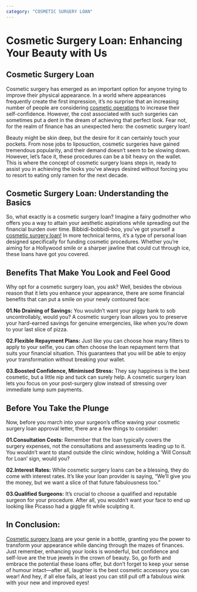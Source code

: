 ```yaml
---
category: "COSMETIC SURGERY LOAN"
---
```


# Cosmetic Surgery Loan: Enhancing Your Beauty with Us

## Cosmetic Surgery Loan

Cosmetic surgery has emerged as an important option for anyone trying to improve their physical appearance. In a world where appearances frequently create the first impression, it’s no surprise that an increasing number of people are considering [cosmetic operations](https://www.mayoclinic.org/tests-procedures/cosmetic-surgery/about/pac-20385138) to increase their self-confidence. However, the cost associated with such surgeries can sometimes put a dent in the dream of achieving that perfect look. Fear not, for the realm of finance has an unexpected hero: the cosmetic surgery loan!

Beauty might be skin deep, but the desire for it can certainly touch your pockets. From nose jobs to liposuction, cosmetic surgeries have gained tremendous popularity, and their demand doesn’t seem to be slowing down. However, let’s face it, these procedures can be a bit heavy on the wallet. This is where the concept of cosmetic surgery loans steps in, ready to assist you in achieving the looks you’ve always desired without forcing you to resort to eating only ramen for the next decade.

## Cosmetic Surgery Loan: Understanding the Basics

So, what exactly is a cosmetic surgery loan? Imagine a fairy godmother who offers you a way to attain your aesthetic aspirations while spreading out the financial burden over time. Bibbidi-bobbidi-boo, you’ve got yourself a [cosmetic surgery loan!](https://tlc.com.au/4-reasons-why-you-should-opt-for-cosmetic-surgery-loans/) In more technical terms, it’s a type of personal loan designed specifically for funding cosmetic procedures. Whether you’re aiming for a Hollywood smile or a sharper jawline that could cut through ice, these loans have got you covered.

## Benefits That Make You Look and Feel Good

Why opt for a cosmetic surgery loan, you ask? Well, besides the obvious reason that it lets you enhance your appearance, there are some financial benefits that can put a smile on your newly contoured face:

**01.No Draining of Savings:** You wouldn’t want your piggy bank to sob uncontrollably, would you? A cosmetic surgery loan allows you to preserve your hard-earned savings for genuine emergencies, like when you’re down to your last slice of pizza.

**02.Flexible Repayment Plans:** Just like you can choose how many filters to apply to your selfie, you can often choose the loan repayment term that suits your financial situation. This guarantees that you will be able to enjoy your transformation without breaking your wallet.

**03.Boosted Confidence, Minimised Stress:** They say happiness is the best cosmetic, but a little nip and tuck can surely help. A cosmetic surgery loan lets you focus on your post-surgery glow instead of stressing over immediate lump sum payments.

## Before You Take the Plunge

Now, before you march into your surgeon’s office waving your cosmetic surgery loan approval letter, there are a few things to consider:

**01.Consultation Costs:** Remember that the loan typically covers the surgery expenses, not the consultations and assessments leading up to it. You wouldn’t want to stand outside the clinic window, holding a ‘Will Consult for Loan’ sign, would you?

**02.Interest Rates:** While cosmetic surgery loans can be a blessing, they do come with interest rates. It’s like your loan provider is saying, “We’ll give you the money, but we want a slice of that future fabulousness too.”

**03.Qualified Surgeons:** It’s crucial to choose a qualified and reputable surgeon for your procedure. After all, you wouldn’t want your face to end up looking like Picasso had a giggle fit while sculpting it.

## In Conclusion:

[Cosmetic surgery loans](https://tlc.com.au/cosmetic-surgery-loan/) are your genie in a bottle, granting you the power to transform your appearance while dancing through the mazes of finances. Just remember, enhancing your looks is wonderful, but confidence and self-love are the true jewels in the crown of beauty. So, go forth and embrace the potential these loans offer, but don’t forget to keep your sense of humour intact—after all, laughter is the best cosmetic accessory you can wear! And hey, if all else fails, at least you can still pull off a fabulous wink with your new and improved eyes!
